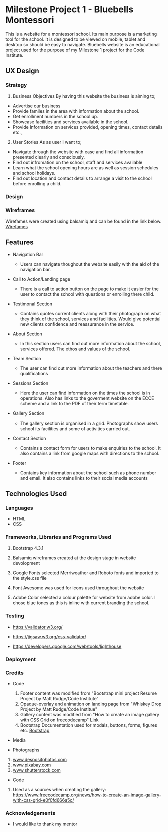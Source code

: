 # Milestone Project 1 - Bluebells Montessori

This is a website for a montessori school. Its main purpose is a marketing tool for the school. It is designed to be viewed on mobile, tablet and desktop so should be easy to navigate. Bluebells website is an educational project used for the purpose of my Milestone 1 project for the Code Institute.


## UX Design 
### Strategy
1. Business Objectives
By having this website the business is aiming to;
  *  Advertise our business
  *  Provide familes in the area with information about the school. 
  *  Get enrollment numbers in the school up.
  *  Showcase facilities and services available in the school.
  *  Provide Information on services provided, opening times, contact details etc.,

2. User Stories
As as user I want to;
  *   Navigate through the website with ease and find all information presented clearly and consciously.
  *   Find out infromation on the school, staff and services available
  *   Learn what the school opening hours are as well as session schedules and school holidays.
  *   Find out location and contact details to arrange a visit to the school before enrolling a child.

### Design

### Wireframes
Wirefames were created using balsamiq and can be found in the link below.
[Wirefames](https://balsamiq.cloud/snrllgh/p9puddq) 

## Features
* Navigation Bar 
  -  Users can navigate thoughout the website easily with the aid of the navigation bar.

* Call to Action/Landing page
  -  There is a call to action button on the page to make it easier for the user to contact the school with questions or enrolling there child.

* Testimonal Section
  -  Contains quotes current clients along with their photograph on what they think of the school, services and facilities. Would give potential new clients confidence and reassurance in the service. 

* About Section
  -  In this section users can find out more information about the school, services offered. The ethos and values of the school.

* Team Section
  - The user can find out more information about the teachers and there qualifications

* Sessions Section
  - Here the user can find information on the times the school is in operations. Also has links to the goverment website on the ECCE scheme and a link to the PDF of their term timetable.

* Gallery Section
   -  The gallery section is organised in a grid. Photographs show users school its facilities and some of activities carried out. 

* Contact Section
    - Contains a contact form for users to make enquiries to the school. It also contains a link from google maps with directions to the school.

* Footer
    - Contains key information about the school such as phone number and email. It also contains links to their social media accounts


## Technologies Used

### Languages

* HTML
* CSS

### Frameworks, Libraries and Programs Used

1. Bootstrap 4.3.1

2. Balsamiq wireframes created at the design stage in website devolopment

3. Google Fonts selected Merriweather and Roboto fonts and imported to the style.css file 

4. Font Awesome was used for icons used throughout the website

5. Adobe Color selected a colour palette for website from adobe color. I chose blue tones as this is inline with current branding the school. 

### Testing
* https://validator.w3.org/

* https://jigsaw.w3.org/css-validator/

* https://developers.google.com/web/tools/lighthouse

### Deployment


### Credits

* Code
  1. Footer content was modified from "Bootstrap mini project Resume Project by Matt Rudge/Code Institute"
  2. Opaque-overlay and animation on landing page from "Whiskey Drop Project by Matt Rudge/Code Institue"
  3. Gallery content was modified from "How to create an image gallery with CSS Grid on freecodecamp" [Link](https://www.freecodecamp.org/news/how-to-create-an-image-gallery-with-css-grid-e0f0fd666a5c/)
  4. Bootstrap Documentation used for modals, buttons, forms, figures etc. [Bootstrap](https://getbootstrap.com/docs/4.4/getting-started/introduction/) 

* Media

* Photographs
1. www.despositphotos.com
2. www.pixabay.com
3. www.shutterstock.com

* Code
1. Used as a sources when creating the gallery: https://www.freecodecamp.org/news/how-to-create-an-image-gallery-with-css-grid-e0f0fd666a5c/

### Acknowledgements
* I would like to thank my mentor 
